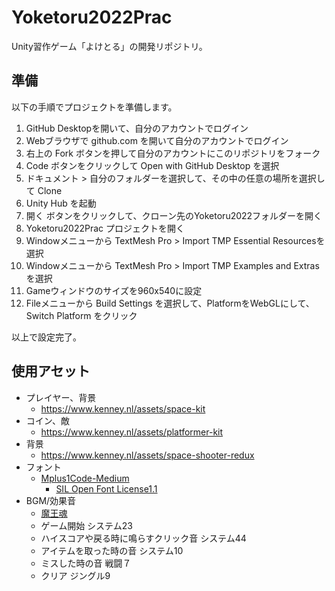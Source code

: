 # Yoketoru2022Prac
Unity習作ゲーム「よけとる」の開発リポジトリ。

## 準備
以下の手順でプロジェクトを準備します。

1. GitHub Desktopを開いて、自分のアカウントでログイン
1. Webブラウザで github.com を開いて自分のアカウントでログイン
1. 右上の Fork ボタンを押して自分のアカウントにこのリポジトリをフォーク
1. Code ボタンをクリックして Open with GitHub Desktop を選択
1. ドキュメント > 自分のフォルダーを選択して、その中の任意の場所を選択して Clone
1. Unity Hub を起動
1. 開く ボタンをクリックして、クローン先のYoketoru2022フォルダーを開く
1. Yoketoru2022Prac プロジェクトを開く
1. Windowメニューから TextMesh Pro > Import TMP Essential Resourcesを選択
1. Windowメニューから TextMesh Pro > Import TMP Examples and Extrasを選択
1. Gameウィンドウのサイズを960x540に設定
1. Fileメニューから Build Settings を選択して、PlatformをWebGLにして、Switch Platform をクリック

以上で設定完了。

## 使用アセット
- プレイヤー、背景
  - https://www.kenney.nl/assets/space-kit
- コイン、敵
  - https://www.kenney.nl/assets/platformer-kit
- 背景
  - https://www.kenney.nl/assets/space-shooter-redux
- フォント
  - [Mplus1Code-Medium](https://github.com/coz-m/MPLUS_FONTS)
    - [SIL Open Font License1.1](https://github.com/coz-m/MPLUS_FONTS/blob/master/OFL.txt)
- BGM/効果音
  - [魔王魂](https://maou.audio/)
  - ゲーム開始 システム23
  - ハイスコアや戻る時に鳴らすクリック音 システム44
  - アイテムを取った時の音 システム10
  - ミスした時の音 戦闘７
  - クリア ジングル9
